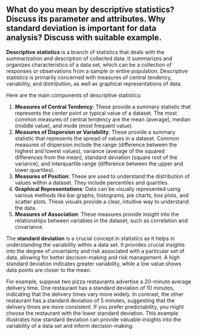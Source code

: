 ## What do you mean by descriptive statistics? Discuss its parameter and attributes. Why standard deviation is important for data analysis? Discuss with suitable example.
**Descriptive statistics** is a branch of statistics that deals with the summarization and description of collected data. It summarizes and organizes characteristics of a data set, which can be a collection of responses or observations from a sample or entire population. Descriptive statistics is primarily concerned with measures of central tendency, variability, and distribution, as well as graphical representations of data.

Here are the main components of descriptive statistics:

1. **Measures of Central Tendency**: These provide a summary statistic that represents the center point or typical value of a dataset. The most common measures of central tendency are the mean (average), median (middle value), and mode (most frequent value).
2. **Measures of Dispersion or Variability**: These provide a summary statistic that represents the spread of values in a dataset. Common measures of dispersion include the range (difference between the highest and lowest values), variance (average of the squared differences from the mean), standard deviation (square root of the variance), and interquartile range (difference between the upper and lower quartiles).
3. **Measures of Position**: These are used to understand the distribution of values within a dataset. They include percentiles and quartiles.
4. **Graphical Representations**: Data can be visually represented using various methods like bar graphs, histograms, pie charts, box plots, and scatter plots. These visuals provide a clear, intuitive way to understand the data.
5. **Measures of Association**: These measures provide insight into the relationships between variables in the dataset, such as correlation and covariance.

The **standard deviation** is a crucial concept in statistics as it helps in understanding the variability within a data set. It provides crucial insights into the degree of uncertainty and risk associated with a particular set of data, allowing for better decision-making and risk management. A high standard deviation indicates greater variability, while a low value shows data points are closer to the mean.

For example, suppose two pizza restaurants advertise a 20-minute average delivery time. One restaurant has a standard deviation of 10 minutes, indicating that the delivery times vary more widely. In contrast, the other restaurant has a standard deviation of 5 minutes, suggesting that the delivery times are more consistent. If you prefer predictability, you might choose the restaurant with the lower standard deviation. This example illustrates how standard deviation can provide valuable insights into the variability of a data set and inform decision-making.

